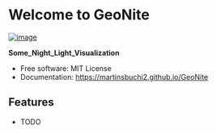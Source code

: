 # Welcome to GeoNite


[![image](https://img.shields.io/pypi/v/GeoNite.svg)](https://pypi.python.org/pypi/GeoNite)


**Some_Night_Light_Visualization**


-   Free software: MIT License
-   Documentation: <https://martinsbuchi2.github.io/GeoNite>
    

## Features

-   TODO
